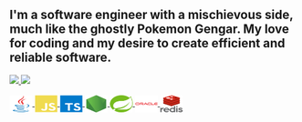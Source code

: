 
## I'm a software engineer with a mischievous side, much like the ghostly Pokemon Gengar. My love for coding and my desire to create efficient and reliable software.
 <div>
  <a href="https://github.com/viyorkes">
  <img height="150em" src="https://github-readme-stats.vercel.app/api?username=viyorkes&show_icons=true&theme=dark&include_all_commits=true&count_private=true"/>
  <img height="150em" src="https://github-readme-stats.vercel.app/api/top-langs/?username=viyorkes&layout=compact&langs_count=7&theme=dark"/>
</div>
  
  
<div style="display: inline_block"><br>
  <img align="center" alt="Rafa-Csharp" height="30" width="40" src="https://raw.githubusercontent.com/devicons/devicon/master/icons/java/java-original.svg">
  <img align="center" alt="Rafa-Js" height="30" width="40" src="https://raw.githubusercontent.com/devicons/devicon/master/icons/javascript/javascript-plain.svg">
  <img align="center" alt="Rafa-Ts" height="30" width="40" src="https://raw.githubusercontent.com/devicons/devicon/master/icons/typescript/typescript-plain.svg">
  <img align="center" alt="Rafa-React" height="30" width="40" src="https://raw.githubusercontent.com/devicons/devicon/master/icons/nodejs/nodejs-original.svg">
  <img align="center" alt="Rafa-Python" height="30" width="40" src="https://github.com/devicons/devicon/blob/master/icons/spring/spring-original.svg">
  <img align="center" alt="Rafa-Python" height="30" width="40" src="https://github.com/devicons/devicon/blob/master/icons/oracle/oracle-original.svg">
   <img align="center" alt="Rafa-Python" height="30" width="40" src="https://github.com/devicons/devicon/blob/master/icons/redis/redis-original-wordmark.svg"> 

</div>

